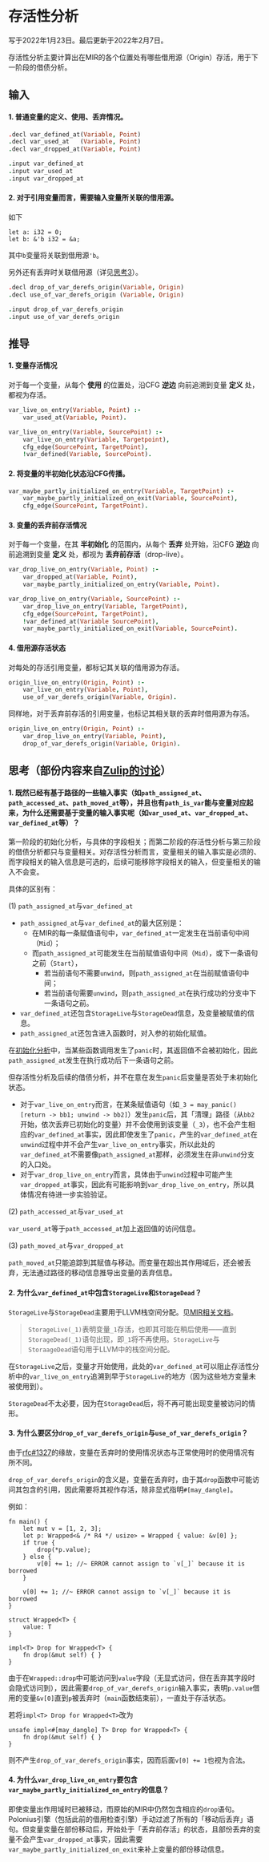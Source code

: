 # 存活性分析
写于2022年1月23日。最后更新于2022年2月7日。

存活性分析主要计算出在MIR的各个位置处有哪些借用源（Origin）存活，用于下一阶段的借债分析。

## 输入

#### 1. 普通变量的定义、使用、丢弃情况。

```prolog
.decl var_defined_at(Variable, Point)
.decl var_used_at   (Variable, Point)
.decl var_dropped_at(Variable, Point)

.input var_defined_at
.input var_used_at
.input var_dropped_at
```

#### 2. 对于引用变量而言，需要输入变量所关联的借用源。
如下
```rust,ignore
let a: i32 = 0;
let b: &'b i32 = &a;
```
其中`b`变量将关联到借用源`'b`。

另外还有丢弃时关联借用源（详见[思考3](#3-为什么要区分drop_of_var_derefs_origin与use_of_var_derefs_origin)）。

```prolog
.decl drop_of_var_derefs_origin(Variable, Origin)
.decl use_of_var_derefs_origin (Variable, Origin)

.input drop_of_var_derefs_origin
.input use_of_var_derefs_origin 
```
## 推导

#### 1. 变量存活情况

对于每一个变量，从每个 **使用** 的位置处，沿CFG **逆边** 向前追溯到变量 **定义** 处，都视为存活。

```prolog
var_live_on_entry(Variable, Point) :-
    var_used_at(Variable, Point).

var_live_on_entry(Variable, SourcePoint) :-
    var_live_on_entry(Variable, Targetpoint),
    cfg_edge(SourcePoint, TargetPoint),
    !var_defined(Variable, SourcePoint).
```

#### 2. 将变量的半初始化状态沿CFG传播。

```prolog
var_maybe_partly_initialized_on_entry(Variable, TargetPoint) :-
    var_maybe_partly_initialized_on_exit(Variable, SourcePoint),
    cfg_edge(SourcePoint, TargetPoint).
```

#### 3. 变量的丢弃前存活情况

对于每一个变量，在其 **半初始化** 的范围内，从每个 **丢弃** 处开始，沿CFG **逆边** 向前追溯到变量 **定义** 处，都视为 **丢弃前存活**（drop-live）。

```prolog
var_drop_live_on_entry(Variable, Point) :-
    var_dropped_at(Variable, Point),
    var_maybe_partly_initialized_on_entry(Variable, Point).
```

```prolog
var_drop_live_on_entry(Variable, SourcePoint) :-
    var_drop_live_on_entry(Variable, TargetPoint),
    cfg_edge(SourcePoint, TargetPoint),
    !var_defined_at(Variable SourcePoint),
    var_maybe_partly_initialized_on_exit(Variable, SourcePoint).
```

#### 4. 借用源存活状态

对每处的存活引用变量，都标记其关联的借用源为存活。

```prolog
origin_live_on_entry(Origin, Point) :-
    var_live_on_entry(Variable, Point),
    use_of_var_derefs_origin(Variable, Origin).
```

同样地，对于丢弃前存活的引用变量，也标记其相关联的丢弃时借用源为存活。

```prolog
origin_live_on_entry(Origin, Point) :-
    var_drop_live_on_entry(Variable, Point),
    drop_of_var_derefs_origin(Variable, Origin).
```

## 思考（部份内容来自[Zulip的讨论](https://zulip-archive.rust-lang.org/stream/186049-t-compiler/wg-polonius/topic/Newcomer.2C.20trying.20to.20help.3F.html)）

#### 1. 既然已经有基于路径的一些输入事实（如`path_assigned_at`、`path_accessed_at`、`path_moved_at`等），并且也有`path_is_var`能与变量对应起来，为什么还需要基于变量的输入事实呢（如`var_used_at`、`var_dropped_at`、`var_defined_at`等）？

第一阶段的初始化分析，与具体的字段相关；而第二阶段的存活性分析与第三阶段的借债分析都只与变量相关。对存活性分析而言，变量相关的输入事实是必须的、而字段相关的输入信息是可选的，后续可能移除字段相关的输入，但变量相关的输入不会变。

具体的区别有：

(1) `path_assigned_at`与`var_defined_at`

- `path_assigned_at`与`var_defined_at`的最大区别是：
    - 在MIR的每一条赋值语句中，`var_defined_at`一定发生在当前语句中间（`Mid`）；
    - 而`path_assigned_at`可能发生在当前赋值语句中间（`Mid`），或下一条语句之前（`Start`），
        - 若当前语句不需要`unwind`，则`path_assigned_at`在当前赋值语句中间；
        - 若当前语句需要`unwind`，则`path_assigned_at`在执行成功的分支中下一条语句之前。
- `var_defined_at`还包含`StorageLive`与`StorageDead`信息，及变量被赋值的信息。
- `path_assigned_at`还包含进入函数时，对入参的初始化赋值。

在[初始化分析](./01-21-借用检查（一）-初始化分析.md)中，当某些函数调用发生了`panic`时，其返回值不会被初始化，因此`path_assigned_at`发生在执行成功后下一条语句之前。

但存活性分析及后续的借债分析，并不在意在发生`panic`后变量是否处于未初始化状态。
- 对于`var_live_on_entry`而言，在某条赋值语句（如`_3 = may_panic() [return -> bb1; unwind -> bb2]`）发生`panic`后，其「清理」路径（从`bb2`开始，依次丢弃已初始化的变量）并不会使用到该变量（`_3`），也不会产生相应的`var_defined_at`事实，因此即使发生了`panic`，产生的`var_defined_at`在`unwind`过程中并不会产生`var_live_on_entry`事实，所以此处的`var_defined_at`不需要像`path_assigned_at`那样，必须发生在非`unwind`分支的入口处。
- 对于`var_drop_live_on_entry`而言，具体由于`unwind`过程中可能产生`var_dropped_at`事实，因此有可能影响到`var_drop_live_on_entry`，所以具体情况有待进一步实验验证。

(2) `path_accessed_at`与`var_used_at`

`var_userd_at`等于`path_accessed_at`加上返回值的访问信息。

(3) `path_moved_at`与`var_dropped_at`

`path_moved_at`只能追踪到其赋值与移动。而变量在超出其作用域后，还会被丢弃，无法通过路径的移动信息推导出变量的丢弃信息。

#### 2. 为什么`var_defined_at`中包含`StorageLive`和`StorageDead`？

`StorageLive`与`StorageDead`主要用于LLVM栈空间分配。见[MIR相关文档](https://rustc-dev-guide.rust-lang.org/mir/index.html)。

> `StorageLive(_1)`表明变量`_1`存活，也即其可能在稍后使用——直到`StorageDead(_1)`语句出现，即`_1`将不再使用。`StorageLive`与`StoraageDead`语句用于LLVM中的栈空间分配。

在`StorageLive`之后，变量才开始使用，此处的`var_defined_at`可以阻止存活性分析中的`var_live_on_entry`追溯到早于`StorageLive`的地方（因为这些地方变量未被使用到）。

`StorageDead`不太必要，因为在`StorageDead`后，将不再可能出现变量被访问的情形。

#### 3. 为什么要区分`drop_of_var_derefs_origin`与`use_of_var_derefs_origin`？

由于[rfc#1327](https://rust-lang.github.io/rfcs/1327-dropck-param-eyepatch.html)的缘故，变量在丢弃时的使用情况状态与正常使用时的使用情况有所不同。

`drop_of_var_derefs_origin`的含义是，变量在丢弃时，由于其`drop`函数中可能访问其包含的引用，因此需要将其视作存活，除非显式指明`#[may_dangle]`。

例如：
```rust,ignore
fn main() {
    let mut v = [1, 2, 3];
    let p: Wrapped<& /* R4 */ usize> = Wrapped { value: &v[0] };
    if true {
        drop(*p.value);
    } else {
        v[0] += 1; //~ ERROR cannot assign to `v[_]` because it is borrowed
    }

    v[0] += 1; //~ ERROR cannot assign to `v[_]` because it is borrowed
}

struct Wrapped<T> {
    value: T
}

impl<T> Drop for Wrapped<T> {
    fn drop(&mut self) { }
}
```
由于在`Wrapped::drop`中可能访问到`value`字段（无显式访问，但在丢弃其字段时会隐式访问到），因此需要`drop_of_var_derefs_origin`输入事实，表明`p.value`借用的变量`&v[0]`直到`p`被丢弃时（`main`函数结束前），一直处于存活状态。

若将`impl<T> Drop for Wrapped<T>`改为
```rust,ignore
unsafe impl<#[may_dangle] T> Drop for Wrapped<T> {
    fn drop(&mut self) { }
}
```
则不产生`drop_of_var_derefs_origin`事实，因而后面`v[0] += 1`也视为合法。

#### 4. 为什么`var_drop_live_on_entry`要包含`var_maybe_partly_initialized_on_entry`的信息？

即使变量出作用域时已被移动，而原始的MIR中仍然包含相应的`drop`语句。Polonius引擎（包括此前的借用检查引擎）手动过滤了所有的「移动后丢弃」语句。但变量变量在部份移动后，开始处于「丢弃前存活」的状态，且部份丢弃的变量不会产生`var_dropped_at`事实，因此需要`var_maybe_partly_initialized_on_exit`来补上变量的部份移动信息。
